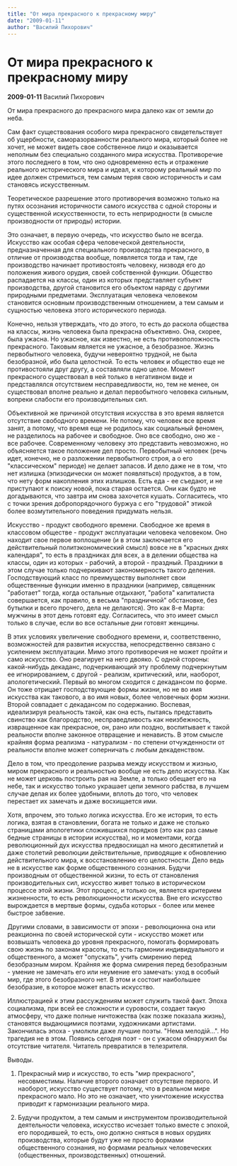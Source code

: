 ```yaml
---
title: "От мира прекрасного к прекрасному миру"
date: "2009-01-11"
author: "Василий Пихорович"
---
```


# От мира прекрасного к прекрасному миру

**2009-01-11** Василий Пихорович

От мира прекрасного до прекрасного мира далеко как от земли до неба.

Сам факт существования особого мира прекрасного свидетельствует об ущербности, саморазорванности реального мира, который более не хочет, не может видеть свое собственное лицо и оказывается неполным без специально созданного мира искусства. Противоречие этого последнего в том, что оно одновременно есть и отражение реального исторического мира и идеал, к которому реальный мир по идее должен стремиться, тем самым теряя свою историчность и сам становясь искусственным.

Теоретическое разрешение этого противоречия возможно только на путях осознания историчности самого искусства с одной стороны и существенной искусственности, то есть неприродности (в смысле производности от природы) истории.

Это означает, в первую очередь, что искусство было не всегда. Искусство как особая сфера человеческой деятельности, предназначенная для специального производства прекрасного, в отличие от производства вообще, появляется тогда и там, где производство начинает противостоять человеку, низводя его до положения живого орудия, своей собственной функции. Общество распадается на классы, один из которых представляет субъект производства, другой становится его объектом наряду с другими природными предметами. Эксплуатация человека человеком становится основным производственным отношением, а тем самым и сущностью человека этого исторического периода.

Конечно, нельзя утверждать, что до этого, то есть до раскола общества на классы, жизнь человека была прекрасна объективно. Она, скорее, была ужасна. Но ужасное, как известно, не есть противоположность прекрасного. Таковым является не ужасное, а безобразное. Жизнь первобытного человека, будучи невероятно трудной, не была безобразной, ибо была целостной. То есть человек и общество еще не противостояли друг другу, а составляли одно целое. Момент прекрасного существовал в ней только в негативном виде и представлялся отсутствием несправедливости, но, тем не менее, он существовал вполне реально и делал первобытного человека сильным, вопреки слабости его производительных сил.

Объективной же причиной отсутствия искусства в это время является отсутствие свободного времени. Не потому, что человек все время занят, а потому, что время еще не родилось как социальный феномен, не разделилось на рабочее и свободное. Оно все свободно, оно же - все рабочее. Современному человеку это представить невозможно, но объясняется такое положение дел просто. Первобытный человек (речь идет, конечно, не о разложении первобытного строя, а о его "классическом" периоде) не делает запасов. И дело даже не в том, что нет излишка (эпизодически он может появляться) продуктов, а в том, что нету форм накопления этих излишков. Есть еда - ее съедают, и не приступают к поиску новой, пока старая остается. Они как будто не догадываются, что завтра им снова захочется кушать. Согласитесь, что с точки зрения добропорядочного буржуа с его "трудовой" этикой более возмутительного поведения придумать нельзя.

Искусство - продукт свободного времени. Свободное же время в классовом обществе - продукт эксплуатации человека человеком. Оно находит свое первое воплощение (и в этом заключается его действительный политэкономический смысл) вовсе не в "красных днях календаря", то есть в праздниках для всех, а в делении общества на классы, один из которых - рабочий, а второй - праздный. Праздники в этом случае только подчеркивают закономерность такого деления. Господствующий класс по преимуществу выполняет свои общественные функции именно в праздники (например, священник "работает" тогда, когда остальные отдыхают, "работа" капиталиста совершается, как правило, в весьма "праздничной" обстановке, без бутылки и всего прочего, дела не делаются). Это как 8-е Марта: мужчины в этот день готовят еду. Согласитесь, что это имеет смысл только в случае, если во все остальные дни готовят женщины.

В этих условиях увеличение свободного времени, и, соответственно, возможностей для развития искусства, непосредственно связано с усилением эксплуатации. Мимо этого противоречия не может пройти и само искусство. Оно реагирует на него двояко. С одной стороны: какой-нибудь декаданс, подчеркивающий эту проблему подчеркнутым ее игнорированием, с другой - реализм, критический, или, наоборот, апологетический. Первый во многом сходится с декадансом по форме. Он тоже отрицает господствующие формы жизни, но не во имя искусства как такового, а во имя новых, более человечных форм жизни. Второй совпадает с декадансом по содержанию. Воспевая, идеализируя реальность такой, как она есть, пытаясь представить свинство как благородство, несправедливость как неизбежность, извращенное как прекрасное, он, рано или поздно, воспитывает к такой реальности вполне законное отвращение и ненависть. В этом смысле крайняя форма реализма - натурализм - по степени отчужденности от реальности вполне может соперничать с любым декаденством.

Дело в том, что преодоление разрыва между искусством и жизнью, миром прекрасного и реальностью вообще не есть дело искусства. Как не может церковь построить рая на Земле, а только обещает его на небе, так и искусство только украшает цепи земного рабства, в лучшем случае делая их более удобными, вплоть до того, что человек перестает их замечать и даже восхищается ими.

Хотя, впрочем, это только логика искусства. Его же история, то есть логика, взятая в становлении, богата не только и даже не столько страницами апологетики сложившихся порядков (это как раз самые бедные страницы в истории искусства), но и моментами, когда революционный дух искусства предвосхищал на много десятилетий и даже столетий революции действительные, приводящие к обновлению действительного мира, к восстановлению его целостности. Дело ведь не в искусстве как форме общественного сознания. Будучи производным от общественной жизни, то есть от становления производительных сил, искусство живет только в историческом процессе этой жизни. Этот процесс, и только он, является критерием жизненности, то есть революционности искусства. Вне его искусство вырождается в мертвые формы, судьба которых - более или менее быстрое забвение.

Другими словами, в зависимости от эпохи - революционна она или реакционна по своей исторической сути - искусство может или возвышать человека до уровня прекрасного, помогать формировать свою жизнь по законам красоты, то есть гармонии индивидуального и общественного, а может "опускать", учить смирению перед безобразным миром. Крайняя же форма смирения перед безобразным - умение не замечать его или неумение его замечать: уход в особый мир, где этого безобразного нет. В этом и состоит наибольшее безобразие, в которое может впасть искусство.

Иллюстрацией к этим рассуждениям может служить такой факт. Эпоха социализма, при всей ее сложности и суровости, создает такую атмосферу, что даже полные ничтожества (как позже показала жизнь), становятся выдающимися поэтами, художниками артистами. Закончилась эпоха - умолкли даже лучшие поэты­. "Нема мелодiй...". Но трагедия не в этом. Появись сегодня поэт - он с ужасом обнаружил бы отсутствие читателя. Читатель превратился в телезрителя.

Выводы.

1. Прекрасный мир и искусство, то есть "мир прекрасного", несовместимы. Наличие второго означает отсутствие первого. И наоборот, искусство существует потому, что в реальном мире прекрасного мало. Но это не означает, что уничтожение искусства приводит к гармонизации реального мира.

2. Будучи продуктом, а тем самым и инструментом производительной деятельности человека, искусство исчезает только вместе с эпохой, его породившей, то есть, оно должно сняться в новых орудиях производства, которые будут уже не просто формами общественного сознания, но формами реальных человеческих (общественных, производственных) отношений.